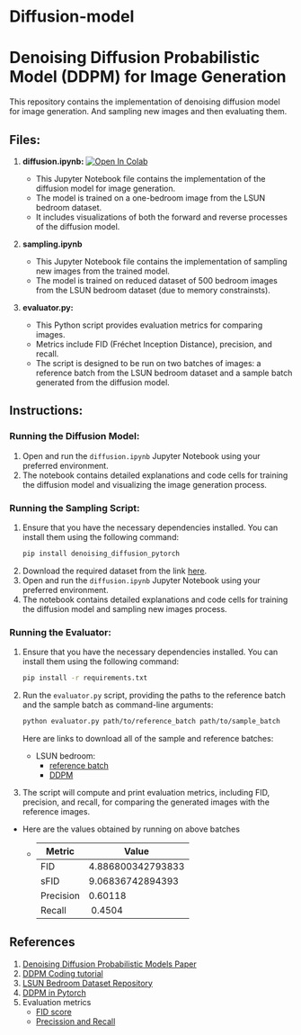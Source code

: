 # Diffusion-model

# Denoising Diffusion Probabilistic Model (DDPM) for Image Generation

This repository contains the implementation of denoising diffusion model for image generation. And sampling new images and then evaluating them.
## Files:

1. **diffusion.ipynb:** [![Open In Colab](https://colab.research.google.com/assets/colab-badge.svg)](https://colab.research.google.com/drive/1hxVmxgzttsle-mGP5z9UHZcgNZqg9TXP?usp=sharing)
   - This Jupyter Notebook file contains the implementation of the diffusion model for image generation.
   - The model is trained on a one-bedroom image from the LSUN bedroom dataset.
   - It includes visualizations of both the forward and reverse processes of the diffusion model.

2. **sampling.ipynb**
   - This Jupyter Notebook file contains the implementation of sampling new images from the trained model.
   - The model is trained on reduced dataset of 500 bedroom images from the LSUN bedroom dataset (due to memory constrainsts).

3. **evaluator.py:**
   - This Python script provides evaluation metrics for comparing images.
   - Metrics include FID (Fréchet Inception Distance), precision, and recall.
   - The script is designed to be run on two batches of images: a reference batch from the LSUN bedroom dataset and a sample batch generated from the diffusion model.

## Instructions:

### Running the Diffusion Model:

1. Open and run the `diffusion.ipynb` Jupyter Notebook using your preferred environment.
2. The notebook contains detailed explanations and code cells for training the diffusion model and visualizing the image generation process.


### Running the Sampling Script:

1. Ensure that you have the necessary dependencies installed. You can install them using the following command:
   ```bash
   pip install denoising_diffusion_pytorch
   ```
2. Download the required dataset from the link [here](https://openaipublic.blob.core.windows.net/diffusion/jul-2021/ref_batches/lsun/bedroom/VIRTUAL_lsun_bedroom256.npz).
3. Open and run the `diffusion.ipynb` Jupyter Notebook using your preferred environment.
4. The notebook contains detailed explanations and code cells for training the diffusion model and sampling new images process.

### Running the Evaluator:

1. Ensure that you have the necessary dependencies installed. You can install them using the following command:
   ```bash
   pip install -r requirements.txt
   ```

2. Run the `evaluator.py` script, providing the paths to the reference batch and the sample batch as command-line arguments:
   ```bash
   python evaluator.py path/to/reference_batch path/to/sample_batch
   ```
   Here are links to download all of the sample and reference batches:

   * LSUN bedroom:
     * [reference batch](https://openaipublic.blob.core.windows.net/diffusion/jul-2021/ref_batches/lsun/bedroom/VIRTUAL_lsun_bedroom256.npz)
     * [DDPM](https://openaipublic.blob.core.windows.net/diffusion/jul-2021/ref_batches/lsun/bedroom/ddpm_lsun_bedroom.npz)

3. The script will compute and print evaluation metrics, including FID, precision, and recall, for comparing the generated images with the reference images.
* Here are the values obtained by running on above batches

  * | Metric       | Value                               |
    |--------------|-------------------------------------|
    | FID          | 4.886800342793833                   |
    | sFID         | 9.06836742894393                    |
    | Precision    |  0.60118                            |
    | Recall       | 0.4504                              |
## References
1. [Denoising Diffusion Probabilistic Models Paper](https://arxiv.org/abs/2006.11239)
2. [DDPM Coding tutorial](https://www.youtube.com/watch?v=S_il77Ttrmg)
3. [LSUN Bedroom Dataset Repository](https://github.com/fyu/lsun)
4. [DDPM in Pytorch](https://github.com/lucidrains/denoising-diffusion-pytorch/tree/main)
5. Evaluation metrics
   - [FID score](https://github.com/bioinf-jku/TTUR/blob/73ab375cdf952a12686d9aa7978567771084da42/fid.py#L109)
   - [Precission and Recall](https://github.com/openai/guided-diffusion/blob/22e0df8183507e13a7813f8d38d51b072ca1e67c/evaluations/evaluator.py#L194C7-L194C7) 
